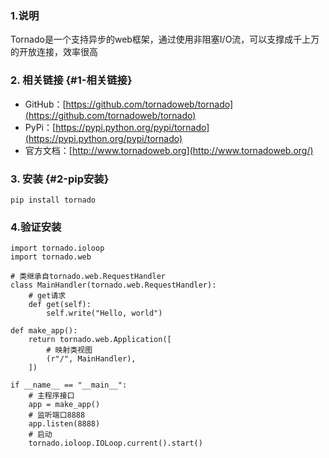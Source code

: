 ### 1.说明

Tornado是一个支持异步的web框架，通过使用非阻塞I/O流，可以支撑成千上万的开放连接，效率很高

### 2. 相关链接 {#1-相关链接}

* GitHub：[https://github.com/tornadoweb/tornado](https://github.com/tornadoweb/tornado)
* PyPi：[https://pypi.python.org/pypi/tornado](https://pypi.python.org/pypi/tornado)
* 官方文档：[http://www.tornadoweb.org](http://www.tornadoweb.org/)

### 3. 安装 {#2-pip安装}

```
pip install tornado
```

### 4.验证安装

```
import tornado.ioloop
import tornado.web

# 类继承自tornado.web.RequestHandler
class MainHandler(tornado.web.RequestHandler):
    # get请求
    def get(self):
        self.write("Hello, world")

def make_app():
    return tornado.web.Application([
        # 映射类视图
        (r"/", MainHandler),
    ])

if __name__ == "__main__":
    # 主程序接口
    app = make_app()
    # 监听端口8888
    app.listen(8888)
    # 启动
    tornado.ioloop.IOLoop.current().start()
```



